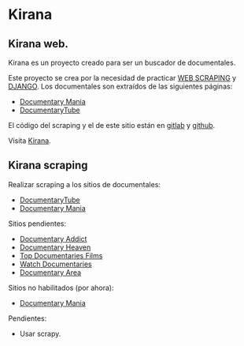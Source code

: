 Kirana
===

## Kirana web.

Kirana es un proyecto creado para ser un buscador de documentales.

Este proyecto se crea por la necesidad de practicar [WEB SCRAPING](https://es.wikipedia.org/wiki/Web_scraping) y [DJANGO](https://www.djangoproject.com/). Los documentales son extraídos de las siguientes páginas:

- [Documentary Mania](https://www.documentarymania.com/)
- [DocumentaryTube](http://www.documentarytube.com/)

El código del scraping y el de este sitio están en  [gitlab](https://gitlab.com/unrecano/kirana-web) y [github](https://gitlab.com/unrecano/kirana-web).

Visita [Kirana](https://kiranaweb.herokuapp.com).

## Kirana scraping

Realizar scraping a los sitios de documentales:

- [DocumentaryTube](http://www.documentarytube.com)
- [Documentary Mania](https://www.documentarymania.com/)

Sitios pendientes:

- [Documentary Addict](https://documentaryaddict.com)
- [Documentary Heaven](https://documentaryheaven.com)
- [Top Documentaries Films](https://topdocumentaryfilms.com)
- [Watch Documentaries](https://watchdocumentaries.com)
- [Documentary Area](http://www.documentaryarea.tv)

Sitios no habilitados (por ahora):

- [Documentary Mania](http://www.documentarymania.com)

Pendientes:

- Usar scrapy.